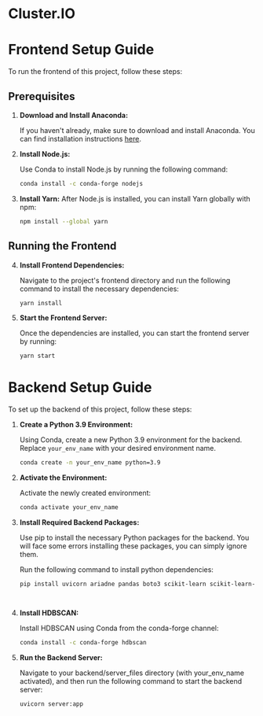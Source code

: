 # Cluster.IO

# Frontend Setup Guide

To run the frontend of this project, follow these steps:

## Prerequisites

1. **Download and Install Anaconda:**

   If you haven't already, make sure to download and install Anaconda. You can find installation instructions [here](https://docs.anaconda.com/free/anaconda/install/).

2. **Install Node.js:**

   Use Conda to install Node.js by running the following command:

   ```bash
   conda install -c conda-forge nodejs

3. **Install Yarn:**
      After Node.js is installed, you can install Yarn globally with npm:
   ```bash
   npm install --global yarn
## Running the Frontend

4. **Install Frontend Dependencies:**

   Navigate to the project's frontend directory and run the following command to install the necessary dependencies:

   ```bash
   yarn install

5. **Start the Frontend Server:**

   Once the dependencies are installed, you can start the frontend server by running:
   
   ```bash
   yarn start

# Backend Setup Guide

To set up the backend of this project, follow these steps:

1. **Create a Python 3.9 Environment:**

   Using Conda, create a new Python 3.9 environment for the backend. Replace `your_env_name` with your desired environment name.

   ```bash
   conda create -n your_env_name python=3.9

2. **Activate the Environment:**

   Activate the newly created environment:

   ```bash
   conda activate your_env_name
   
3. **Install Required Backend Packages:**

   Use pip to install the necessary Python packages for the backend.
   You will face some errors installing these packages, you can simply ignore them.

   Run the following command to install python dependencies:

   ```bash
   pip install uvicorn ariadne pandas boto3 scikit-learn scikit-learn-extra seaborn fuzzy-c-means openpyxl
   

   

5. **Install HDBSCAN:**

   Install HDBSCAN using Conda from the conda-forge channel:

   ```bash
   conda install -c conda-forge hdbscan

6. **Run the Backend Server:**

   Navigate to your backend/server_files directory (with your_env_name activated), and then run the following command to start the backend server:

   ```bash
   uvicorn server:app
